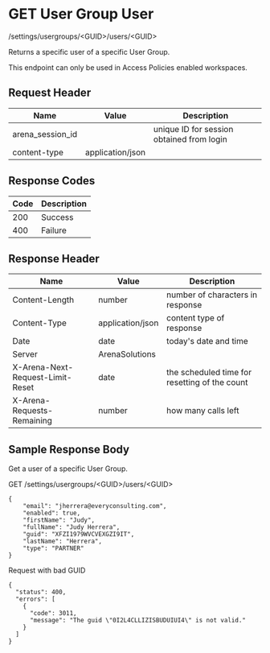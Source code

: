 # GET User Group User
/settings/usergroups/&lt;GUID&gt;/users/&lt;GUID&gt;

Returns a specific user of a specific User Group.

This endpoint can only be used in Access Policies enabled workspaces.

## Request Header

| Name  | Value  | Description  |
|  --- |  --- |  --- | 
| arena_session_id  |   | unique ID for session obtained from login  |
| content-type  | application/json  |   |

## Response Codes

| Code  | Description  |
|  --- |  --- | 
| 200  | Success  |
| 400  | Failure  |

## Response Header

| Name  | Value  | Description  |
|  --- |  --- |  --- | 
| Content-Length  | number  | number of characters in response  |
| Content-Type  | application/json  | content type of response  |
| Date  | date  | today's date and time  |
| Server  | ArenaSolutions  |   |
| X-Arena-Next-Request-Limit-Reset   | date  | the scheduled time for resetting of the count  |
| X-Arena-Requests-Remaining   | number  | how many calls left  |

## Sample Response Body
Get a user of a specific User Group.

GET /settings/usergroups/&lt;GUID&gt;/users/&lt;GUID&gt;

```
{
    "email": "jherrera@everyconsulting.com",
    "enabled": true,
    "firstName": "Judy",
    "fullName": "Judy Herrera",
    "guid": "XFZI1979WVCVEXGZI9IT",
    "lastName": "Herrera",
    "type": "PARTNER"
}       
```
Request with bad GUID

```
{
  "status": 400,
  "errors": [
    {
      "code": 3011,
      "message": "The guid \"0I2L4CLLIZISBUDUIUI4\" is not valid."
    }
  ]
}
```
